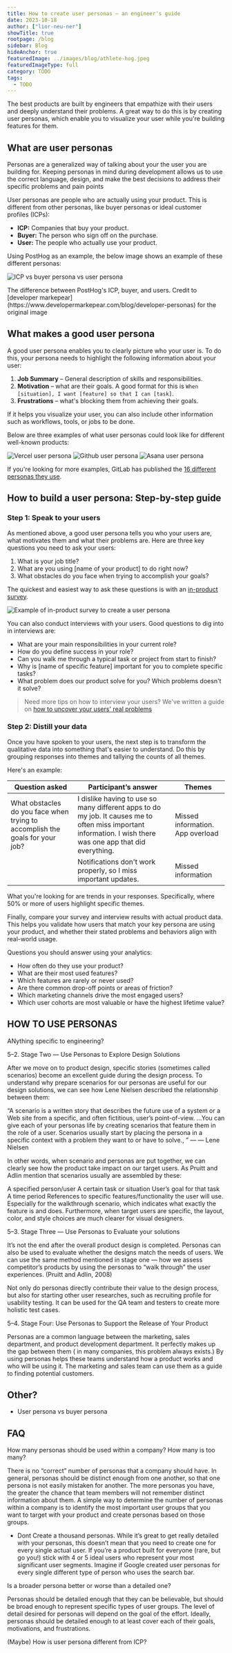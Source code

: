 ```yaml
---
title: How to create user personas – an engineer's guide
date: 2023-10-18
author: ["lior-neu-ner"]
showTitle: true
rootpage: /blog
sidebar: Blog
hideAnchor: true
featuredImage: ../images/blog/athlete-hog.jpeg
featuredImageType: full
category: TODO
tags: 
  - TODO
---
```


The best products are built by engineers that empathize with their users and deeply understand their problems. A great way to do this is by creating user personas, which enable you to visualize your user while you're building features for them.

## What are user personas

Personas are a generalized way of talking about your the user you are building for. Keeping personas in mind during development allows us to use the correct language, design, and make the best decisions to address their specific problems and pain points

User personas are people who are actually using your product. This is different from other personas, like buyer personas or ideal customer profiles (ICPs):

- **ICP:** Companies that buy your product.
- **Buyer:** The person who sign off on the purchase.
- **User:** The people who actually use your product. 

Using PostHog as an example, the below image shows an example of these different personas:

![ICP vs buyer persona vs user persona](../images/blog/how-to-create-personas/icp-vs-user-vs-buyer.png)
<Caption>The difference between PostHog's ICP, buyer, and users. Credit to [developer markepear](https://www.developermarkepear.com/blog/developer-personas) for the original image</Caption>

## What makes a good user persona

A good user persona enables you to clearly picture who your user is. To do this, your persona needs to highlight the following information about your user:

1. **Job Summary** – General description of skills and responsibilities. 
2. **Motivation** – what are their goals. A good format for this is `When [situation], I want [feature] so that I can [task]`.
3. **Frustrations** – what's blocking them from achieving their goals.

If it helps you visualize your user, you can also include other information such as workflows, tools, or jobs to be done.

Below are three examples of what user personas could look like for different well-known products:

![Vercel user persona](../images/blog/how-to-create-personas/vercel.png)
![Github user persona](../images/blog/how-to-create-personas/github.png)
![Asana user persona](../images/blog/how-to-create-personas/asana.png)

If you're looking for more examples, GitLab has published the [16 different personas they use](https://about.gitlab.com/handbook/product/personas/).

## How to build a user persona: Step-by-step guide

### Step 1: Speak to your users

As mentioned above, a good user persona tells you who your users are, what motivates them and what their problems are. Here are three key questions you need to ask your users:

1. What is your job title?
2. What are you using [name of your product] to do right now?
3. What obstacles do you face when trying to accomplish your goals?

The quickest and easiest way to ask these questions is with an [in-product survey](/surveys).

![Example of in-product survey to create a user persona](../images/blog/how-to-create-personas/survey-example.png)

You can also conduct interviews with your users. Good questions to dig into in interviews are:

- What are your main responsibilities in your current role?
- How do you define success in your role?
- Can you walk me through a typical task or project from start to finish?
- Why is [name of specific feature] important for you to complete specific tasks?
- What problem does our product solve for you? Which problems doesn't it solve?

> Need more tips on how to interview your users? We've written a guide on [how to uncover your users' real problems](https://newsletter.posthog.com/p/how-to-uncover-your-users-real-problems)

### Step 2: Distill your data

Once you have spoken to your users, the next step is to transform the qualitative data into something that's easier to understand. Do this by grouping responses into themes and tallying the counts of all themes. 

Here's an example:

| Question asked | Participant’s answer | Themes |
|--------------------------------------------------------------------|-----------------------------------------------------------------------------------------------------------------------|---------------------|
| What obstacles do you face when trying to accomplish the goals for your job? | I dislike having to use so many different apps to do my job. It causes me to often miss important information. I wish there was one app that did everything. | Missed information. App overload |
| | Notifications don't work properly, so I miss important updates. | Missed information |

What you're looking for are trends in your responses. Specifically, where 50% or more of users highlight specific themes.

Finally, compare your survey and interview results with actual product data. This helps you validate how users that match your key persona are using your product, and whether their stated problems and behaviors align with real-world usage.

Questions you should answer using your analytics:

- How often do they use your product?
- What are their most used features?
- Which features are rarely or never used?
- Are there common drop-off points or areas of friction?
- Which marketing channels drive the most engaged users?
- Which user cohorts are most valuable or have the highest lifetime value?

## HOW TO USE PERSONAS

ANything specific to engineering?


5–2. Stage Two — Use Personas to Explore Design Solutions

After we move on to product design, specific stories (sometimes called scenarios) become an excellent guide during the design process. To understand why prepare scenarios for our personas are useful for our design solutions, we can see how Lene Nielsen described the relationship between them:

“A scenario is a written story that describes the future use of a system or a Web site from a specific, and often fictitious, user’s point-of-view. …You can give each of your personas life by creating scenarios that feature them in the role of a user. Scenarios usually start by placing the persona in a specific context with a problem they want to or have to solve., ” — — Lene Nielsen

In other words, when scenario and personas are put together, we can clearly see how the product take impact on our target users. As Pruitt and Adlin mention that scenarios usually are assembled by these:

A specified person/user
A certain task or situation
User’s goal for that task
A time period
References to specific features/functionality the user will use.
Especially for the walkthrough scenario, which indicates what exactly the feature is and does. Furthermore, when target users are specific, the layout, color, and style choices are much clearer for visual designers.


5–3. Stage Three — Use Personas to Evaluate your solutions

It’s not the end after the overall product design is completed. Personas can also be used to evaluate whether the designs match the needs of users. We can use the same method mentioned in stage one — how we assess competitor’s products by using the personas to “walk through” the user experiences. (Pruitt and Adlin, 2008)

Not only do personas directly contribute their value to the design process, but also for starting other user researches, such as recruiting profile for usability testing. It can be used for the QA team and testers to create more holistic test cases.

5–4. Stage Four: Use Personas to Support the Release of Your Product

Personas are a common language between the marketing, sales department, and product development department. It perfectly makes up the gap between them ( in many companies, this problem always exists.) By using personas helps these teams understand how a product works and who will be using it. The marketing and sales team can use them as a guide to finding potential customers.

## Other?

  * User persona vs buyer persona

 ## FAQ

 How many personas should be used within a company? How many is too many?

 There is no “correct” number of personas that a company should have. In general, personas should be distinct enough from one another, so that one persona is not easily mistaken for another. The more personas you have, the greater the chance that team members will not remember distinct information about them. A simple way to determine the number of personas within a company is to identify the most important user groups that you want to target with your product and create personas based on those groups.

 * Dont Create a thousand personas. While it’s great to get really detailed with your personas, this doesn’t mean that you need to create one for every single actual user. If you’re a product built for everyone (rare, but go you!) stick with 4 or 5 ideal users who represent your most significant user segments. Imagine if Google created user personas for every single different type of person who uses the search bar.



Is a broader persona better or worse than a detailed one?

Personas should be detailed enough that they can be believable, but should be broad enough to represent specific types of user groups. The level of detail desired for personas will depend on the goal of the effort. Ideally, personas should be detailed enough to at least cover each of their goals, motivations, and frustrations.

(Maybe) How is user persona different from ICP?